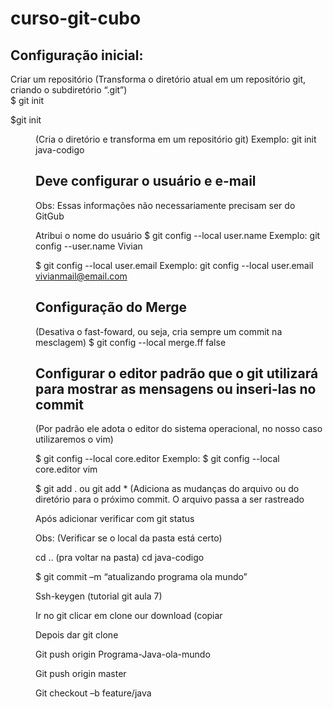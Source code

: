# curso-git-cubo

Configuração inicial: <br>
--------------------------------------------------------------------------------------------------------------------------
Criar um repositório  (Transforma o diretório atual em um repositório git, criando o subdiretório “.git”) <br>
$ git init <br>


$git init <dir> (Cria o diretório e transforma em um repositório git) 
Exemplo: git init java-codigo

Deve configurar o usuário e e-mail
--------------------------------------------------------------------------------------------------------------------------
Obs: Essas informações não necessariamente precisam ser do GitGub 

Atribui o nome do usuário
$ git config --local user.name <nome>
Exemplo: git config --user.name Vivian

$ git config --local user.email <email>
Exemplo: git config --local user.email vivianmail@email.com

Configuração do Merge 
--------------------------------------------------------------------------------------------------------------------------
(Desativa o fast-foward, ou seja, cria sempre um commit na mesclagem)
$ git config --local merge.ff false 

Configurar o editor padrão que o git utilizará para mostrar as mensagens ou inseri-las no commit 
--------------------------------------------------------------------------------------------------------------------------
(Por padrão ele adota o editor do sistema operacional, no nosso caso utilizaremos o vim) 

$ git config --local core.editor <editor>
Exemplo: $ git config --local core.editor vim

$ git add . ou git add * (Adiciona as mudanças do arquivo ou do diretório para o próximo commit. O arquivo passa a ser rastreado 

Após adicionar verificar com git status

Obs: (Verificar se o local da pasta está certo)

cd .. (pra voltar na pasta) 
cd java-codigo

$ git commit –m “atualizando programa ola mundo” 

Ssh-keygen (tutorial git aula 7) 

Ir no git clicar em clone our download (copiar 

Depois dar git clone 

Git push origin Programa-Java-ola-mundo 

Git push origin master

Git checkout –b feature/java

